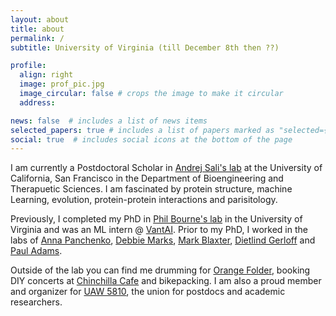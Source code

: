 ```yaml
---
layout: about
title: about
permalink: /
subtitle: University of Virginia (till December 8th then ??)

profile:
  align: right
  image: prof_pic.jpg
  image_circular: false # crops the image to make it circular
  address:

news: false  # includes a list of news items
selected_papers: true # includes a list of papers marked as "selected={true}"
social: true  # includes social icons at the bottom of the page
---
```


I am currently a Postdoctoral Scholar in [Andrej Sali's lab](https://salilab.org) at the University of California, San Francisco in the Department of Bioengineering and Therapuetic Sciences. I am fascinated by protein structure, machine Learning, evolution, protein-protein interactions and parisitology. 

Previously, I completed my PhD in [Phil Bourne's lab](https://bournelab.org) in the University of Virginia and was an ML intern @ [VantAI](https://www.vant.ai/). Prior to my PhD, I worked in the labs of [Anna Panchenko](https://panchenko-lab.org/), [Debbie Marks](https://www.deboramarkslab.com/), [Mark Blaxter](https://www.sanger.ac.uk/person/blaxter-mark/), [Dietlind Gerloff](http://www.ffame.org/dgerloff.php) and [Paul Adams](http://cci.lbl.gov/~paul/).

Outside of the lab you can find me drumming for [Orange Folder](https://orangefolder.bandcamp.com/album/orange-folder), booking DIY concerts at [Chinchilla Cafe](https://www.instagram.com/chinchilla_cafe_cville/?hl=en) and bikepacking. I am also a proud member and organizer for [UAW 5810](https://uaw5810.org/), the union for postdocs and academic researchers. 
